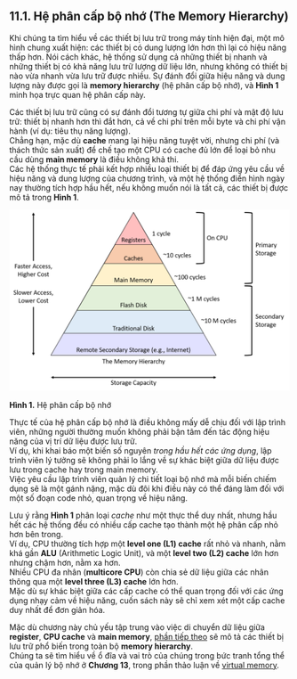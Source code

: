 ## 11.1. Hệ phân cấp bộ nhớ (The Memory Hierarchy)

Khi chúng ta tìm hiểu về các thiết bị lưu trữ trong máy tính hiện đại, một mô hình chung xuất hiện: các thiết bị có dung lượng lớn hơn thì lại có hiệu năng thấp hơn. Nói cách khác, hệ thống sử dụng cả những thiết bị nhanh và những thiết bị có khả năng lưu trữ lượng dữ liệu lớn, nhưng không có thiết bị nào vừa nhanh vừa lưu trữ được nhiều. Sự đánh đổi giữa hiệu năng và dung lượng này được gọi là **memory hierarchy** (hệ phân cấp bộ nhớ), và **Hình 1** minh họa trực quan hệ phân cấp này.

Các thiết bị lưu trữ cũng có sự đánh đổi tương tự giữa chi phí và mật độ lưu trữ: thiết bị nhanh hơn thì đắt hơn, cả về chi phí trên mỗi byte và chi phí vận hành (ví dụ: tiêu thụ năng lượng).  
Chẳng hạn, mặc dù **cache** mang lại hiệu năng tuyệt vời, nhưng chi phí (và thách thức sản xuất) để chế tạo một CPU có cache đủ lớn để loại bỏ nhu cầu dùng **main memory** là điều không khả thi.  
Các hệ thống thực tế phải kết hợp nhiều loại thiết bị để đáp ứng yêu cầu về hiệu năng và dung lượng của chương trình, và một hệ thống điển hình ngày nay thường tích hợp hầu hết, nếu không muốn nói là tất cả, các thiết bị được mô tả trong **Hình 1**.

![In order, from (high performance, high cost, low capacity) to (low performance, low cost, high capacity): registers, cache, main memory, flash disk, traditional disk, and remote secondary storage.](_images/MemoryHierarchy.png)

**Hình 1.** Hệ phân cấp bộ nhớ

Thực tế của hệ phân cấp bộ nhớ là điều không mấy dễ chịu đối với lập trình viên, những người thường muốn không phải bận tâm đến tác động hiệu năng của vị trí dữ liệu được lưu trữ.  
Ví dụ, khi khai báo một biến số nguyên *trong hầu hết các ứng dụng*, lập trình viên lý tưởng sẽ không phải lo lắng về sự khác biệt giữa dữ liệu được lưu trong cache hay trong main memory.  
Việc yêu cầu lập trình viên quản lý chi tiết loại bộ nhớ mà mỗi biến chiếm dụng sẽ là một gánh nặng, mặc dù đôi khi điều này có thể đáng làm đối với một số đoạn code nhỏ, quan trọng về hiệu năng.

Lưu ý rằng **Hình 1** phân loại *cache* như một thực thể duy nhất, nhưng hầu hết các hệ thống đều có nhiều cấp cache tạo thành một hệ phân cấp nhỏ hơn bên trong.  
Ví dụ, CPU thường tích hợp một **level one (L1) cache** rất nhỏ và nhanh, nằm khá gần **ALU** (Arithmetic Logic Unit), và một **level two (L2) cache** lớn hơn nhưng chậm hơn, nằm xa hơn.  
Nhiều CPU đa nhân (**multicore CPU**) còn chia sẻ dữ liệu giữa các nhân thông qua một **level three (L3) cache** lớn hơn.  
Mặc dù sự khác biệt giữa các cấp cache có thể quan trọng đối với các ứng dụng nhạy cảm về hiệu năng, cuốn sách này sẽ chỉ xem xét một cấp cache duy nhất để đơn giản hóa.

Mặc dù chương này chủ yếu tập trung vào việc di chuyển dữ liệu giữa **register**, **CPU cache** và **main memory**, [phần tiếp theo](devices.html#_storage_devices) sẽ mô tả các thiết bị lưu trữ phổ biến trong toàn bộ **memory hierarchy**.  
Chúng ta sẽ tìm hiểu về ổ đĩa và vai trò của chúng trong bức tranh tổng thể của quản lý bộ nhớ ở **Chương 13**, trong phần thảo luận về [virtual memory](../C13-OS/vm.html#_virtual_memory).
